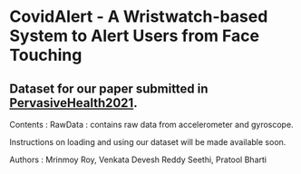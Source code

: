 # CovidAlert - A Wristwatch-based System to Alert Users from Face Touching

## Dataset for our paper submitted in [PervasiveHealth2021](https://pervasivehealth.eai-conferences.org/2021/).

Contents :
RawData : contains raw data from accelerometer and gyroscope.


Instructions on loading and using our dataset will be made available soon. 


Authors : Mrinmoy Roy, Venkata Devesh Reddy Seethi, Pratool Bharti